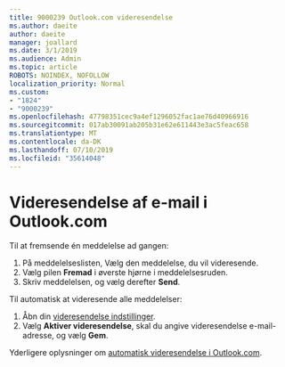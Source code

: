 ```yaml
---
title: 9000239 Outlook.com videresendelse
ms.author: daeite
author: daeite
manager: joallard
ms.date: 3/1/2019
ms.audience: Admin
ms.topic: article
ROBOTS: NOINDEX, NOFOLLOW
localization_priority: Normal
ms.custom:
- "1824"
- "9000239"
ms.openlocfilehash: 47798351cec9a4ef1296052fac1ae76d40966916
ms.sourcegitcommit: 017ab30091ab205b31e62e611443e3ac5feac658
ms.translationtype: MT
ms.contentlocale: da-DK
ms.lasthandoff: 07/10/2019
ms.locfileid: "35614048"
---
```

# <a name="forwarding-email-in-outlookcom"></a>Videresendelse af e-mail i Outlook.com

Til at fremsende én meddelelse ad gangen:

1. På meddelelseslisten, Vælg den meddelelse, du vil videresende.
2. Vælg pilen **Fremad** i øverste hjørne i meddelelsesruden.
3. Skriv meddelelsen, og vælg derefter **Send**.

Til automatisk at videresende alle meddelelser:

1. Åbn din [videresendelse indstillinger](https://outlook.live.com/mail/options/mail/forwarding/forwardingOption).
2. Vælg **Aktiver videresendelse**, skal du angive videresendelse e-mail-adresse, og vælg **Gem**.

Yderligere oplysninger om [automatisk videresendelse i Outlook.com](https://support.office.com/article/6246987c-6c8f-4144-b255-14fc07007dad?wt.mc_id=Office_Outlook_com_Alchemy).